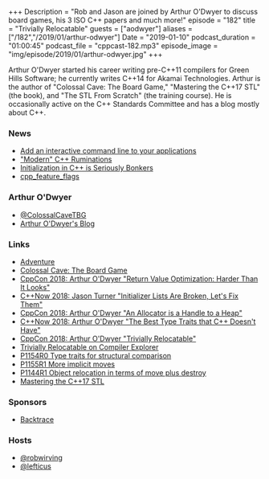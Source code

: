 +++
Description = "Rob and Jason are joined by Arthur O'Dwyer to discuss board games, his 3 ISO C++ papers and much more!"
episode = "182"
title = "Trivially Relocatable"
guests = ["aodwyer"]
aliases = ["/182","/2019/01/arthur-odwyer"]
Date = "2019-01-10"
podcast_duration = "01:00:45"
podcast_file = "cppcast-182.mp3"
episode_image = "img/episode/2019/01/arthur-odwyer.jpg"
+++

Arthur O'Dwyer started his career writing pre-C++11 compilers for Green Hills Software; he currently writes C++14 for Akamai Technologies. Arthur is the author of "Colossal Cave: The Board Game," "Mastering the C++17 STL" (the book), and "The STL From Scratch" (the training course). He is occasionally active on the C++ Standards Committee and has a blog mostly about C++.

### News ###

 - [Add an interactive command line to your applications](https://www.reddit.com/r/cpp/comments/a7w347/add_an_interactive_command_line_to_your/)
 - ["Modern" C++ Ruminations](https://sean-parent.stlab.cc/2018/12/30/cpp-ruminations.html)
 - [Initialization in C++ is Seriously Bonkers](https://mikelui.io/2019/01/03/seriously-bonkers.html)
 - [cpp_feature_flags](https://github.com/beached/cpp_feature_flags)

### Arthur O'Dwyer ###

 - [@ColossalCaveTBG](https://twitter.com/ColossalCaveTBG)
 - [Arthur O'Dwyer's Blog](https://quuxplusone.github.io/blog/)

### Links ###

 - [Adventure](http://quuxplusone.github.io/Advent/)
 - [Colossal Cave: The Board Game](https://boardgamegeek.com/boardgame/121751/colossal-cave-board-game)
 - [CppCon 2018: Arthur O'Dwyer "Return Value Optimization: Harder Than It Looks"](https://www.youtube.com/watch?v=hA1WNtNyNbo)
 - [C++Now 2018: Jason Turner "Initializer Lists Are Broken, Let's Fix Them"](https://www.youtube.com/watch?v=sSlmmZMFsXQ)
 - [CppCon 2018: Arthur O'Dwyer "An Allocator is a Handle to a Heap"](https://www.youtube.com/watch?v=IejdKidUwIg)
 - [C++Now 2018: Arthur O'Dwyer "The Best Type Traits that C++ Doesn't Have"](https://www.youtube.com/watch?v=MWBfmmg8-Yo)
 - [CppCon 2018: Arthur O'Dwyer "Trivially Relocatable"](https://www.youtube.com/watch?v=xxta6LEn9Hk)
 - [Trivially Relocatable on Compiler Explorer](https://p1144.godbolt.org/z/Qvyuvr)
 - [P1154R0 Type traits for structural comparison](http://www.open-std.org/jtc1/sc22/wg21/docs/papers/2018/p1154r0.html)
 - [P1155R1 More implicit moves](http://www.open-std.org/jtc1/sc22/wg21/docs/papers/2018/p1155r1.html)
 - [P1144R1 Object relocation in terms of move plus destroy](http://www.open-std.org/jtc1/sc22/wg21/docs/papers/2018/p1144r1.html)
 - [Mastering the C++17 STL](https://amzn.to/2Cd8ayk)

### Sponsors ###

- [Backtrace](https://backtrace.io/?utm_source=CppCast&utm_medium=CppCast)

### Hosts ###

- [@robwirving](https://twitter.com/robwirving)
- [@lefticus](https://twitter.com/lefticus)

